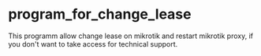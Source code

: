 # program_for_change_lease
This programm allow change lease on mikrotik and restart mikrotik proxy, if you don't want to take access for technical support.
